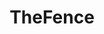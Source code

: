 ---
title: TheFence
crosslinks:
- youtubefactsbot
- coheedandcambria
- u_imguralbumbot
- youtubot
- Music
- livven
- vinyl
- rush
- botwatch
- space
- thedearhunter
- tattoos
- TheDearHunter
- smoobypost
- VinylCollectors
- gatekeeping
- keming
- discgolf
- anti_gif_bot
- explainlikeimfive
---